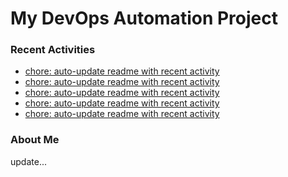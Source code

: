 # My DevOps Automation Project

### Recent Activities
<!-- activity:START -->
- [chore: auto-update readme with recent activity](https://github.com/kaigiii/mybowling-app/commit/9c8f66ab12c7cb73d3894a1c150f6eb98ddb4d49)
- [chore: auto-update readme with recent activity](https://github.com/kaigiii/mybowling-app/commit/2c6d7beccbab221601d5cb93ab6740b3d668b7ff)
- [chore: auto-update readme with recent activity](https://github.com/kaigiii/mybowling-app/commit/a6f1037109dbe3696091cf04bfb1b85740c0b046)
- [chore: auto-update readme with recent activity](https://github.com/kaigiii/mybowling-app/commit/72f9330f42fb50a6ab4c3ba12d0fb770525957fd)
- [chore: auto-update readme with recent activity](https://github.com/kaigiii/mybowling-app/commit/255032f1b1c0385336c7f75f3ff73e9bbc460914)
<!-- activity:END -->

### About Me
<!-- MYLINKS:START -->
<!-- MYLINKS:END -->

update...

